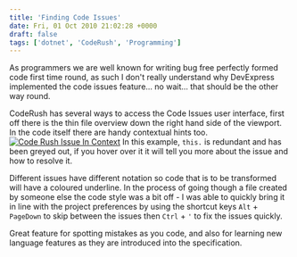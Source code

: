 ```yaml
---
title: 'Finding Code Issues'
date: Fri, 01 Oct 2010 21:02:28 +0000
draft: false
tags: ['dotnet', 'CodeRush', 'Programming']
---
```


As programmers we are well known for writing bug free perfectly formed code first time round, as such I don't really understand why DevExpress implemented the code issues feature... no wait... that should be the other way round.

CodeRush has several ways to access the Code Issues user interface, first off there is the thin file overview down the right hand side of the viewport. In the code itself there are handy contextual hints too. [![Code Rush Issue In Context](/uploads/2010/10/CodeRushIssueInContext.png "Code Rush Issue In Context")](/uploads/2010/10/CodeRushIssueInContext.png) In this example, `this.` is redundant and has been greyed out, if you hover over it it will tell you more about the issue and how to resolve it. 

Different issues have different notation so code that is to be transformed will have a coloured underline. In the process of going though a file created by someone else the code style was a bit off - I was able to quickly bring it in line with the project preferences by using the shortcut keys `Alt` + `PageDown` to skip between the issues then `Ctrl` + `'` to fix the issues quickly.

Great feature for spotting mistakes as you code, and also for learning new language features as they are introduced into the specification.